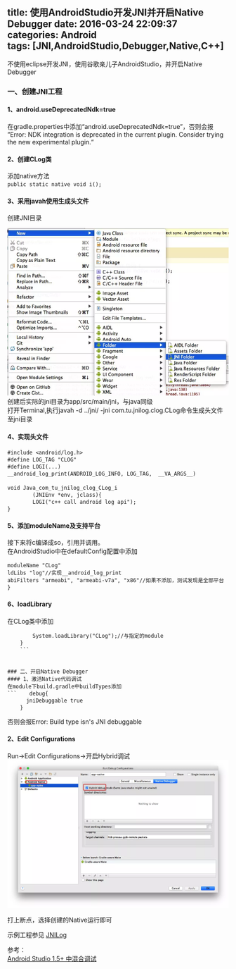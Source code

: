title: 使用AndroidStudio开发JNI并开启Native Debugger
date: 2016-03-24 22:09:37  
categories: Android  
tags: [JNI,AndroidStudio,Debugger,Native,C++]
---
不使用eclipse开发JNI，使用谷歌亲儿子AndroidStudio，并开启Native Debugger  
### 一、创建JNI工程
#### 1、android.useDeprecatedNdk=true  
在gradle.properties中添加“android.useDeprecatedNdk=true”，否则会报
”Error: NDK integration is deprecated in the current plugin.  Consider trying the new experimental plugin.“  
#### 2、创建CLog类
添加native方法  
`public static native void i();`  
#### 3、采用javah使用生成头文件  
创建JNI目录

<!--more-->

![](/css/images/20160324_welcomeJNI01.webp)
创建后实际的jni目录为app/src/main/jni，与java同级  
打开Terminal,执行javah -d ../jni/ -jni com.tu.jnilog.clog.CLog命令生成头文件至jni目录  
#### 4、实现头文件  

```#include "com_tu_jnilog_clog_CLog.h"  
#include <android/log.h>  
#define LOG_TAG "CLOG"  
#define LOGI(...)    
__android_log_print(ANDROID_LOG_INFO, LOG_TAG,  __VA_ARGS__)

void Java_com_tu_jnilog_clog_CLog_i
        (JNIEnv *env, jclass){
        LOGI("c++ call android log api");
}  
```
#### 5、添加moduleName及支持平台  
接下来将c编译成so，引用并调用。  
在AndroidStudio中在defaultConfig配置中添加  
```ndk{
moduleName "CLog"  
ldLibs "log"//实现__android_log_print  
abiFilters "armeabi", "armeabi-v7a", "x86"//如果不添加，测试发现是全部平台  
}
```
#### 6、loadLibrary  
在CLog类中添加
```	static{
		System.loadLibrary("CLog");//与指定的module
	}
	```


### 二、开启Native Debugger  
#### 1、激活Native代码调试  
在module下build.gradle中buildTypes添加
```    debug{
      jniDebuggable true
    }
```  
否则会报Error: Build type isn's JNI debuggable
#### 2、Edit Configurations  
 Run->Edit Configurations->开启Hybrid调试
 ![](/css/images/20160324_welcomeJNI02.webp)
 
打上断点，选择创建的Native运行即可

示例工程参见 [JNILog](https://github.com/2tu/JNILog)

参考：  
[Android Studio 1.5+ 中混合调试](http://toutiao.com/a6265272977680924930)